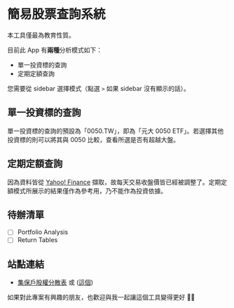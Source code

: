 # 簡易股票查詢系統

本工具僅最為教育性質。

目前此 App 有**兩種**分析模式如下：

+ 單一投資標的查詢
+ 定期定額查詢


您需要從 sidebar 選擇模式（點選 ` > ` 如果 sidebar 沒有顯示的話）。

## 單一投資標的查詢
單一投資標的查詢的預設為「0050.TW」，即為「元大 0050 ETF」。若選擇其他投資標的則可以將其與 0050 比較，查看所選是否有超越大盤。

## 定期定額查詢
因為資料皆從 [Yahoo! Finance](https://finance.yahoo.com) 擷取，故每天交易收盤價皆已經被調整了。定期定額模式所展示的結果僅作為參考用，乃不能作為投資依據。

## 待辦清單
+ [ ] Portfolio Analysis
+ [ ] Return Tables

## 站點連結

+ [集保戶股權分散表](https://www.tdcc.com.tw/portal/zh/smWeb/qryStock) 或 ([這個](https://www.tdcc.com.tw/smWeb/QryStockAjax.do))

如果對此專案有興趣的朋友，也歡迎與我一起讓這個工具變得更好 💪🏾